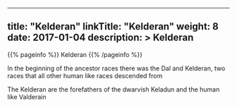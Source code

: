 
---
title: "Kelderan"
linkTitle: "Kelderan"
weight: 8
date: 2017-01-04
description: >
 Kelderan
---

{{% pageinfo %}}
Kelderan
{{% /pageinfo %}}


In the beginning of the ancestor races there was the Dal and Kelderan, two races that all other human like races descended from

The Kelderan are the forefathers of the dwarvish Keladun and the human like Valderain
